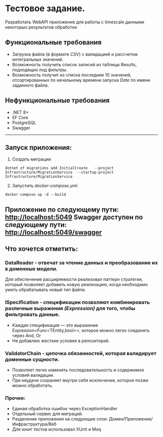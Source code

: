 ﻿# Тестовое задание.
Разработать WebAPI приложение для работы с timescale данными некоторых результатов
обработки

## Функциональные требования
- Загрузка файла (в формате _CSV_) с валидацией и рассчетом интегральных значений.
- Возможность получить список записей из таблицы Results, подходящих под фильтры.
- Возможность получит из списка последние 10 значений, отсортированных по начальному
  времени запуска _Date_ по имени заданного файла.

## Нефункциональные требования
-  .NET 8+
-  EF Core
-  PostgreSQL
-  Swagger

---
## Запуск приложения:
1. Создать миграции
```
dotnet ef migrations add InitialCreate   --project Infrastructure/MigrationService  --startup-project Infrastructure/MigrationService
```
2. Запустить _docker-compose.yml_.
```
docker-compose up -d --build
```
Приложение по следующему пути: [http://localhost:5049](Ссылка)
Swagger доступен по следующему пути: [http://localhost:5049/swagger](Ссылка)
---
## Что хочется отметить:
### DataReader - отвечат за чтение данных и преобразование их в доменные модели.
Для обеспечения расширяемости реализовал паттерн стратегия, который позволяет добавить новую реализацию, когда необходимо уметь обрабатывать новый тип файла.

### ISpecification - спецификации позволяют комбинировать различные выражения _(Expression)_ для того, чтобы фильтровать данные.
- Каждая спецификация — это выражение Expression<Func<TEntity,bool>>, которое можно легко соединять через And, Or
- Не добавляю жесткие условия в репозиторий.

### ValidatorChain - цепочка обязанностей, которая валидирует доменные сущности.
- Позволяет легко изменять последовательность и содержимое условий валидации.
- При неудаче сохраняет внутри себя исключение, которое позже можно обработать.

### Прочее:
- Единая обработка ошибок через ExceptionHandler
- Отдельный сервис для миграций.
- Разделение приложения на следующие слои: Домен/Приложение/Инфраструктура/Веб
- Для юнит тестов использовал XUnit и Moq
